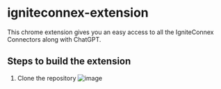 # igniteconnex-extension

This chrome extension gives you an easy access to all the IgniteConnex Connectors along with ChatGPT.

## Steps to build the extension

1. Clone the repository
   ![image](https://github.com/ravi-kaushish/igniteconnex-extension/assets/56352064/4a639723-cdf0-4682-b5f9-f620c06068d0)
##
